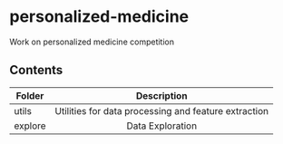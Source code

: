 # personalized-medicine
Work on personalized medicine competition 

## Contents
| Folder  | Description                                          |
| ------- | :--------------------------------------------------: |
| utils   | Utilities for data processing and feature extraction |
| explore | Data Exploration                                     |
